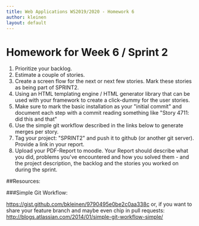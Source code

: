 ```yaml
---
title: Web Applications WS2019/2020 - Homework 6
author: kleinen
layout: default
---
```


# Homework for Week 6 / Sprint 2

1. Prioritize your backlog.
2. Estimate a couple of stories.
4. Create a screen flow for the next or next few stories. Mark these stories as being part of SPRINT2.
3. Using an HTML templating engine / HTML generator library that can be used with your framework to create a click-dummy for the user stories.
4. Make sure to mark the basic installation as your "initial commit" and document each step with a commit reading something like "Story 4711: did this and that"
5. Use the simple git workflow described in the links below to generate merges per story.
3. Tag your project: "SPRINT2" and push it to github (or another git server). Provide a link in your report.
9. Upload your PDF-Report to moodle. Your Report should describe what you did, problems you've encountered and how you solved them - and the project description, the backlog and the stories you worked on during the sprint.

##Resources:

###Simple Git Workflow:

https://gist.github.com/bkleinen/9790495e0be2c0aa338c
or, if you want to share your feature branch and maybe even chip in pull requests:
http://blogs.atlassian.com/2014/01/simple-git-workflow-simple/
